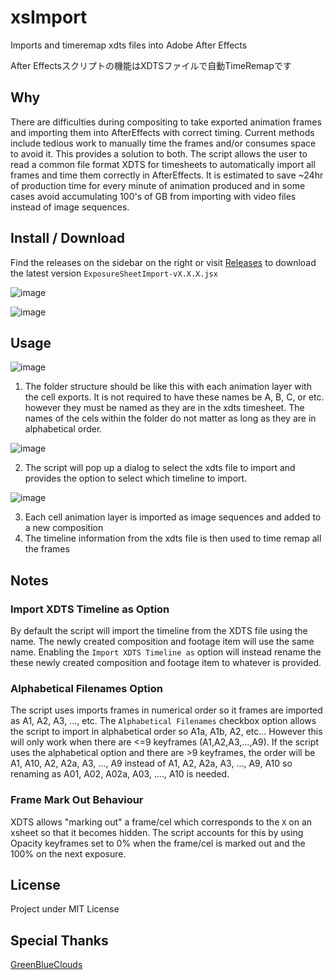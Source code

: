 # xsImport

Imports and timeremap xdts files into Adobe After Effects

After Effectsスクリプトの機能はXDTSファイルで自動TimeRemapです

## Why
There are difficulties during compositing to take exported animation frames and importing them into AfterEffects with correct timing. Current methods include tedious work to manually time the frames and/or consumes space to avoid it. This provides a solution to both. The script allows the user to read a common file format XDTS for timesheets to automatically import all frames and time them correctly in AfterEffects. It is estimated to save ~24hr of production time for every minute of animation produced and in some cases avoid accumulating 100's of GB from importing with video files instead of image sequences.

## Install / Download
Find the releases on the sidebar on the right or visit [Releases](https://github.com/digits58/xsImport/releases) to download the latest version `ExposureSheetImport-vX.X.X.jsx`

![image](https://github.com/digits58/xsImport/assets/115112505/ca2c8485-0047-46f5-a61f-e2770dd8617b)

![image](https://github.com/digits58/xsImport/assets/115112505/1790d588-86b0-41d4-8548-c204a9df03c0)


## Usage
![image](https://user-images.githubusercontent.com/115112505/195144996-5333424f-1a44-4bd8-8f8f-6641ab4203ae.png)

1. The folder structure should be like this with each animation layer with the cell exports. It is not required to have these names be A, B, C, or etc. however they must be named as they are in the xdts timesheet. The names of the cels within the folder do not matter as long as they are in alphabetical order. 

![image](https://user-images.githubusercontent.com/115112505/195145028-d3edf9a3-ffaf-443f-8c56-657b65c8f337.png)

2. The script will pop up a dialog to select the xdts file to import and provides the option to select which timeline to import. 

![image](https://user-images.githubusercontent.com/115112505/195145066-7b82e5eb-625e-4ece-bbf4-2cafe86145f5.png)

3. Each cell animation layer is imported as image sequences and added to a new composition
4. The timeline information from the xdts file is then used to time remap all the frames

## Notes
### Import XDTS Timeline as Option
By default the script will import the timeline from the XDTS file using the name.  The newly created composition and footage item will use the same name.  Enabling the `Import XDTS Timeline as` option will instead rename the these newly created composition and footage item to whatever is provided. 

### Alphabetical Filenames Option
The script uses imports frames in numerical order so it frames are imported as A1, A2, A3, ..., etc.  The `Alphabetical Filenames` checkbox option allows the script to import in alphabetical order so A1a, A1b, A2, etc...  However this will only work when there are <=9 keyframes (A1,A2,A3,...,A9).  If the script uses the alphabetical option and there are >9 keyframes, the order will be A1, A10, A2, A2a, A3, ..., A9 instead of A1, A2, A2a, A3, ..., A9, A10 so renaming as A01, A02, A02a, A03, ...., A10 is needed.

### Frame Mark Out Behaviour
XDTS allows "marking out" a frame/cel which corresponds to the `X` on an xsheet so that it becomes hidden.  The script accounts for this by using Opacity keyframes set to 0% when the frame/cel is marked out and the 100% on the next exposure.

## License
Project under MIT License

## Special Thanks
[GreenBlueClouds](https://greenblueclouds.tumblr.com)
